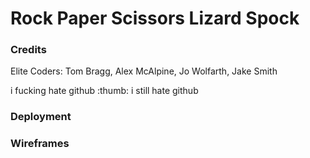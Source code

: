 # Rock Paper Scissors Lizard Spock

### Credits
Elite Coders: Tom Bragg, Alex McAlpine, Jo Wolfarth, Jake Smith

i fucking hate github :thumb: i still hate github

### Deployment

### Wireframes


